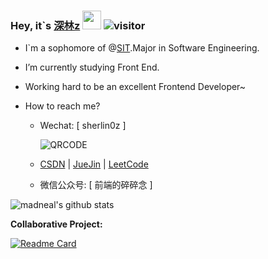 ### Hey, it\`s [深林z](https://juejin.cn/user/2340212367169069) <img src="https://raw.githubusercontent.com/MartinHeinz/MartinHeinz/master/wave.gif" width="30px">  ![visitor](https://visitor-badge.glitch.me/badge?page_id=sherlinz0/sherlinz0)

- I\`m a sophomore of @[SIT](https://www.sit.edu.cn/).Major in Software Engineering.
- I’m currently studying Front End.
- Working hard to be an excellent Frontend Developer~
- How to reach me?

  - Wechat: [ sherlin0z ]
  
    ![QRCODE](https://gitee.com/sherlinz0/img-storage/raw/master/WeChat.jpg)

  - [CSDN](https://blog.csdn.net/weixin_49640747?type=blog) | [JueJin](https://juejin.cn/user/2340212367169069) | [LeetCode](https://leetcode-cn.com/u/sherlinz0/)
  - 微信公众号: [ 前端的碎碎念 ]

![madneal's github stats](https://github-readme-stats.vercel.app/api?username=sherlinz0&show_icons=true&theme=radical)

**Collaborative Project:**

[![Readme Card](https://github-readme-stats.vercel.app/api/pin/?username=sherlinz0&repo=kite-microapp)](https://github.com/SIT-kite/kite-microapp)

